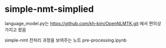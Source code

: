 # simple-nmt-simplied
language_model.py는 https://github.com/kh-kim/OpenNLMTK.git 에서 편의상 가지고 왔음

simple-nmt 전처리 과정을 보여주는 노트
pre-processing.ipynb
